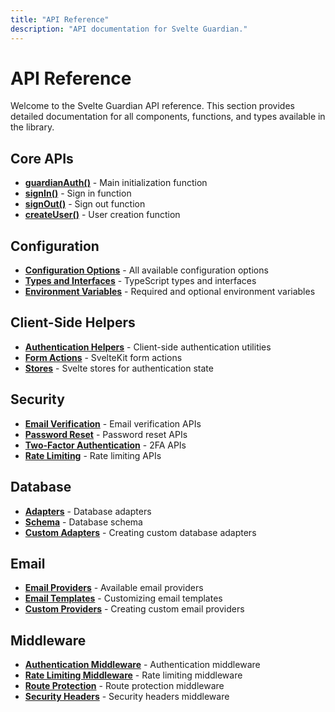 ```yaml
---
title: "API Reference"
description: "API documentation for Svelte Guardian."
---
```


# API Reference

Welcome to the Svelte Guardian API reference. This section provides detailed documentation for all components, functions, and types available in the library.

## Core APIs

- **[guardianAuth()](./core/guardian-auth.md)** - Main initialization function
- **[signIn()](./core/sign-in.md)** - Sign in function
- **[signOut()](./core/sign-out.md)** - Sign out function 
- **[createUser()](./core/create-user.md)** - User creation function

## Configuration

- **[Configuration Options](./config/options.md)** - All available configuration options
- **[Types and Interfaces](./types.md)** - TypeScript types and interfaces
- **[Environment Variables](./config/env-vars.md)** - Required and optional environment variables

## Client-Side Helpers

- **[Authentication Helpers](./client/auth-helpers.md)** - Client-side authentication utilities
- **[Form Actions](./client/form-actions.md)** - SvelteKit form actions
- **[Stores](./client/stores.md)** - Svelte stores for authentication state

## Security

- **[Email Verification](./security/email-verification.md)** - Email verification APIs
- **[Password Reset](./security/password-reset.md)** - Password reset APIs
- **[Two-Factor Authentication](./security/two-factor-auth.md)** - 2FA APIs
- **[Rate Limiting](./security/rate-limiting.md)** - Rate limiting APIs

## Database

- **[Adapters](./database/adapters.md)** - Database adapters
- **[Schema](./database/schema.md)** - Database schema
- **[Custom Adapters](./database/custom-adapters.md)** - Creating custom database adapters

## Email

- **[Email Providers](./email/providers.md)** - Available email providers
- **[Email Templates](./email/templates.md)** - Customizing email templates
- **[Custom Providers](./email/custom-providers.md)** - Creating custom email providers

## Middleware

- **[Authentication Middleware](./middleware/auth-middleware.md)** - Authentication middleware
- **[Rate Limiting Middleware](./middleware/rate-limiting.md)** - Rate limiting middleware
- **[Route Protection](./middleware/route-protection.md)** - Route protection middleware
- **[Security Headers](./middleware/security-headers.md)** - Security headers middleware